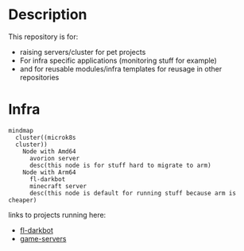 # Description

This repository is for:
- raising servers/cluster for pet projects
- For infra specific applications (monitoring stuff for example)
- and for reusable modules/infra templates for reusage in other repositories

# Infra

```mermaid
mindmap
  cluster((microk8s
  cluster))
    Node with Amd64
      avorion server
      desc(this node is for stuff hard to migrate to arm)
    Node with Arm64
      fl-darkbot
      minecraft server
      desc(this node is default for running stuff because arm is cheaper)
```

links to projects running here:
- [fl-darkbot](<https://github.com/darklab8/fl-darkbot>)
- [game-servers](<https://github.com/darklab8/infra-game-servers>)
